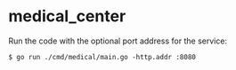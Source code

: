 # medical_center

Run the code with the optional port address for the service:

```$ go run ./cmd/medical/main.go -http.addr :8080```
